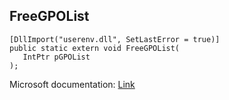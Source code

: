 ## FreeGPOList

```
[DllImport("userenv.dll", SetLastError = true)]
public static extern void FreeGPOList(
   IntPtr pGPOList
);
```

Microsoft documentation: [Link](https://docs.microsoft.com/en-us/windows/win32/api/userenv/nf-userenv-freegpolistw)
